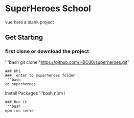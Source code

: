# SuperHeroes School

vue here a blank project


## Get Starting 

### first clone or download the project
'''bash
git clone "https://github.com/HBO30/superheroes.git"
```
### khi
###  enter to superheroes folder 
'''bash
cd superheroes
```
Install Packages
'''bash
npm i
```
### Run it
'''bash
npm run serve
```
